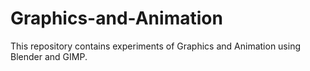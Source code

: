 # Graphics-and-Animation

This repository contains experiments of Graphics and Animation using Blender and GIMP.
